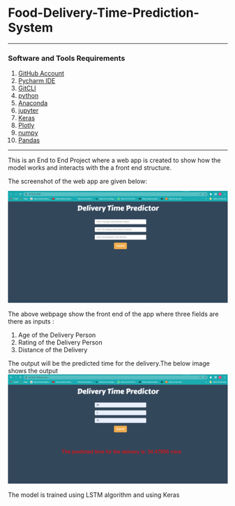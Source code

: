 # Food-Delivery-Time-Prediction-System

----------------------------------------

### Software and Tools Requirements
1. [GitHub Account](https://www.github.com)<br>
2. [Pycharm IDE](https://www.jetbrains.com/pycharm)<br>
3. [GitCLI](https://git-scm.com/downloads)
4. [python]()
5. [Anaconda]()
6. [jupyter]()
7. [Keras]()
8. [Plotly]()
9. [numpy]()
10. [Pandas]()

----------------------------------------------------

This is an End to End Project where a web app is created to show how the model works and
interacts with the a front end structure.

The screenshot of the web app are given below:

![Web app](screenshots/pic1.png)

The above webpage show the front end of the app where three fields are there as inputs :
1. Age of the Delivery Person
2. Rating of the Delivery Person
3. Distance of the Delivery

The output will be the predicted time for the delivery.The below image shows the output
![Web app](screenshots/pic2.png)

The model is trained using LSTM algorithm and using Keras
